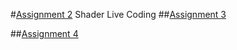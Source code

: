 
#[Assignment 2](https://LaurieAMazza.github.io/IMGD420X/Assignment2.html)
Shader Live Coding
##[Assignment 3](https://LaurieAMazza.github.io/IMGD420X/)

##[Assignment 4](https://LaurieAMazza.github.io/IMGD420X/)

